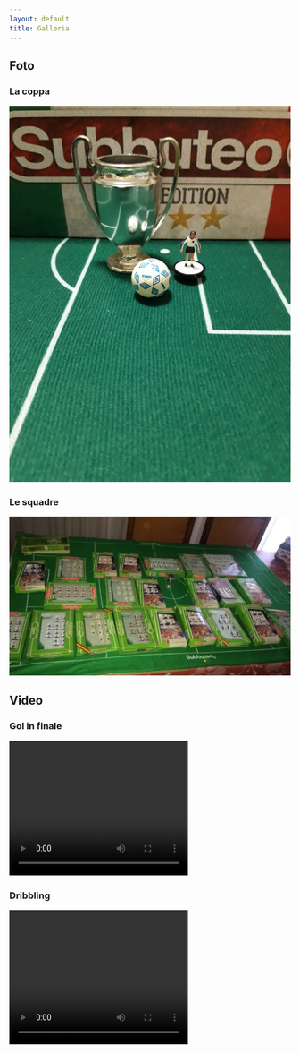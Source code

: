 ```yaml
---
layout: default
title: Galleria
---
```


## Foto

### La coppa
![](media/pics/cup.jpeg)

### Le squadre
![](media/pics/squadre.png) 

## Video

### Gol in finale
<video width="320" height="240" controls>
  <source src="media/video/finale.mp4" type="video/mp4">
</video>

### Dribbling
<video width="320" height="240" controls>
  <source src="media/video/numero.mp4" type="video/mp4">
</video>
